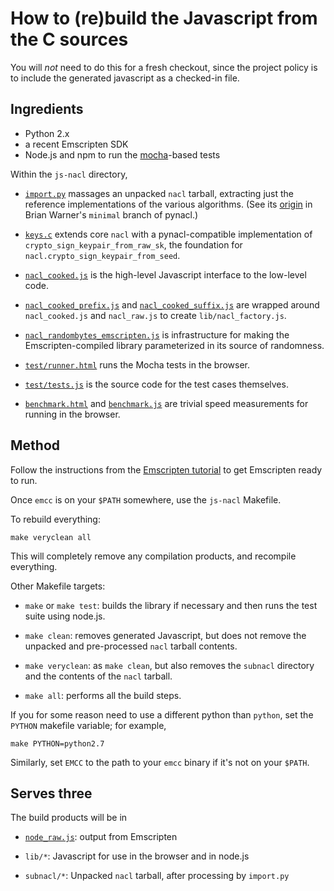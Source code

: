 # How to (re)build the Javascript from the C sources

You will *not* need to do this for a fresh checkout, since the project
policy is to include the generated javascript as a checked-in file.

## Ingredients

 - Python 2.x
 - a recent Emscripten SDK
 - Node.js and npm to run the [mocha](http://visionmedia.github.io/mocha/)-based tests

Within the `js-nacl` directory,

 - [`import.py`](import.py) massages an unpacked `nacl` tarball,
   extracting just the reference implementations of the various
   algorithms. (See its
   [origin](https://github.com/warner/pynacl/blob/minimal/import.py)
   in Brian Warner's `minimal` branch of pynacl.)

 - [`keys.c`](keys.c) extends core `nacl` with a pynacl-compatible
   implementation of `crypto_sign_keypair_from_raw_sk`, the foundation
   for `nacl.crypto_sign_keypair_from_seed`.

 - [`nacl_cooked.js`](nacl_cooked.js) is the high-level Javascript
   interface to the low-level code.

 - [`nacl_cooked_prefix.js`](nacl_cooked_prefix.js) and
   [`nacl_cooked_suffix.js`](nacl_cooked_suffix.js) are wrapped
   around `nacl_cooked.js` and `nacl_raw.js` to create
   `lib/nacl_factory.js`.

 - [`nacl_randombytes_emscripten.js`](nacl_randombytes_emscripten.js) is
   infrastructure for making the Emscripten-compiled library
   parameterized in its source of randomness.

 - [`test/runner.html`](test/runner.html) runs the Mocha tests in the browser.

 - [`test/tests.js`](test/tests.js) is the source code for the test cases themselves.

 - [`benchmark.html`](benchmark.html) and
   [`benchmark.js`](benchmark.js) are trivial speed measurements for
   running in the browser.

## Method

Follow the instructions from the [Emscripten
tutorial](http://emscripten.org/Tutorial) to get Emscripten ready to
run.

Once `emcc` is on your `$PATH` somewhere, use the `js-nacl` Makefile.

To rebuild everything:

    make veryclean all

This will completely remove any compilation products, and recompile
everything.

Other Makefile targets:

 - `make` or `make test`: builds the library if necessary and then
   runs the test suite using node.js.

 - `make clean`: removes generated Javascript, but does not remove the
   unpacked and pre-processed `nacl` tarball contents.

 - `make veryclean`: as `make clean`, but also removes the `subnacl`
   directory and the contents of the `nacl` tarball.

 - `make all`: performs all the build steps.

If you for some reason need to use a different python than `python`,
set the `PYTHON` makefile variable; for example,

    make PYTHON=python2.7

Similarly, set `EMCC` to the path to your `emcc` binary if it's not on
your `$PATH`.

## Serves three

The build products will be in

 - [`node_raw.js`](node_raw.js): output from Emscripten

 - `lib/*`: Javascript for use in the browser and in node.js

 - `subnacl/*`: Unpacked `nacl` tarball, after processing by `import.py`
